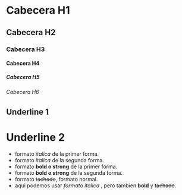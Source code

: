 # Cabecera H1
## Cabecera H2
### Cabecera H3
#### Cabecera H4
##### Cabecera H5
###### Cabecera H6

Underline 1
-------------------------

Underline 2
=========================

- formato *italica* de la primer forma.
- formato *italica* de la segunda forma.
- formato **bold o strong** de la primer forma.
- formato **bold o strong** de la segunda forma.
- formato ~~tachado~~, formato normal.
- aqui podemos usar *formato italica* , pero tambien **bold** y ~~tachado~~.






